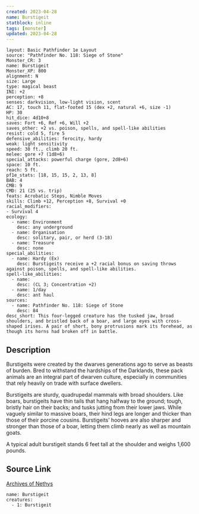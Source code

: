 ```yaml
---
created: 2023-04-28
name: Burstigeit
statblock: inline
tags: [monster]
updated: 2023-04-28
---
```

```statblock
layout: Basic Pathfinder 1e Layout
source: "Pathfinder No. 118: Siege of Stone"
Monster_CR: 3
name: Burstigeit
Monster_XP: 800
alignment: N
size: Large
type: magical beast
INI: +2
perception: +8
senses: darkvision, low-light vision, scent
AC: 17, touch 11, flat-footed 15 (dex +2, natural +6, size -1)
HP: 30
hit_dice: 4d10+8
saves: Fort +6, Ref +6, Will +2
saves_other: +2 vs. poison, spells, and spell-like abilities
resist: cold 5, fire 5
defensive_abilities: ferocity, hardy
weak: light sensitivity
speed: 30 ft., climb 20 ft.
melee: gore +7 (1d8+6)
special_attacks: powerful charge (gore, 2d8+6)
space: 10 ft.
reach: 5 ft.
pf1e_stats: [18, 15, 15, 2, 13, 8]
BAB: 4
CMB: 9
CMD: 21 (25 vs. trip)
feats: Acrobatic Steps, Nimble Moves
skills: Climb +12, Perception +8, Survival +0
racial_modifiers:
- Survival 4
ecology:
  - name: Environment
    desc: any underground
  - name: Organisation
    desc: solitary, pair, or herd (3-18)
  - name: Treasure
    desc: none
special_abilities:
  - name: Hardy (Ex)
    desc: Burstigeits receive a +2 racial bonus on saving throws against poison, spells, and spell-like abilities.
spell-like_abilities:
  - name:
    desc: (CL 3; Concentration +2)
  - name: 1/day
    desc: ant haul
sources:
  - name: Pathfinder No. 118: Siege of Stone
    desc: 84
desc_short: This four-legged creature has the tusked jaw, broad shoulders, and bristled back of a boar, and large eyes with cross-shaped irises. A pair of short, bony protrusions mark its forehead, as though its horns had broken off in battle.
```
## Description
Burstigeits were created by the dwarves generations ago to serve as beasts of burden. Bred to withstand the hardships of the Darklands, these pack animals are an integral part of dwarven culture, especially in communities that rely heavily on trade with surface dwellers.

 Burstigeits are sturdy, quadrupedal mammals with broad shoulders. Like boars, burstigeits have thin tails that hang halfway to the ground; tough, bristly hair on their backs; and tusks jutting from their lower jaws. While vaguely similar to massive boars, their hind legs are longer and thicker than those of their porcine cousins. Burstigeits’ hooves are also sharper and stronger than those of a boar, letting them climb nearly as well as mountain goats.

 A typical adult burstigeit stands 6 feet tall at the shoulder and weighs 1,600 pounds.
## Source Link
[Archives of Nethys](https://aonprd.com/MonsterDisplay.aspx?ItemName=Burstigeit)
```encounter-table
name: Burstigeit
creatures:
  - 1: Burstigeit
```
